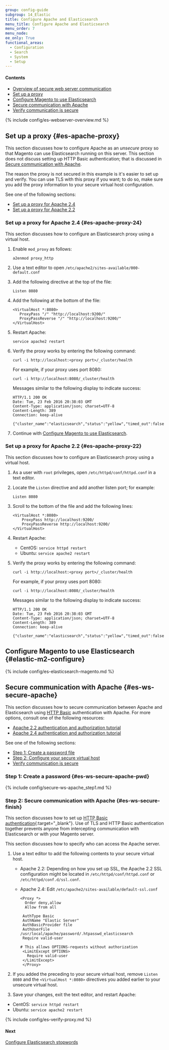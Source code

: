 ```yaml
---
group: config-guide
subgroup: 14_Elastic
title: Configure Apache and Elasticsearch
menu_title: Configure Apache and Elasticsearch
menu_order: 7
menu_node:
ee_only: True
functional_areas:
  - Configuration
  - Search
  - System
  - Setup
---
```


#### Contents

*	[Overview of secure web server communication](#es-ws-secure-over)
*	[Set up a proxy](#es-apache-proxy)
*	[Configure Magento to use Elasticsearch](#elastic-m2-configure)
*	[Secure communication with Apache](#es-ws-secure-apache)
*	[Verify communication is secure](#es-ws-secure-verify)

{% include config/es-webserver-overview.md %}

## Set up a proxy {#es-apache-proxy}

This section discusses how to configure Apache as an *unsecure* proxy so that Magento can use Elasticsearch running on this server. This section does not discuss setting up HTTP Basic authentication; that is discussed in [Secure communication with Apache](#es-ws-secure-apache).

<div class="bs-callout bs-callout-info" id="info">
	<p>The reason the proxy is not secured in this example is it's easier to set up and verify. You can use TLS with this proxy if you want; to do so, make sure you add the proxy information to your secure virtual host configuration.</p>
</div>

See one of the following sections:

*	[Set up a proxy for Apache 2.4](#es-apache-proxy-24)
*	[Set up a proxy for Apache 2.2](#es-apache-proxy-22)

### Set up a proxy for Apache 2.4 {#es-apache-proxy-24}

This section discusses how to configure an Elasticsearch proxy using a virtual host.

1.	Enable `mod_proxy` as follows:

		a2enmod proxy_http
2.	Use a text editor to open `/etc/apache2/sites-available/000-default.conf`
3.	Add the following directive at the top of the file:

		Listen 8080
4.	Add the following at the bottom of the file:

		<VirtualHost *:8080>
		   ProxyPass "/" "http://localhost:9200/"
		   ProxyPassReverse "/" "http://localhost:9200/"
		</VirtualHost>
5.	Restart Apache:

		service apache2 restart
6.	Verify the proxy works by entering the following command:

		curl -i http://localhost:<proxy port>/_cluster/health

	For example, if your proxy uses port 8080:

		curl -i http://localhost:8080/_cluster/health

	Messages similar to the following display to indicate success:

		HTTP/1.1 200 OK
		Date: Tue, 23 Feb 2016 20:38:03 GMT
		Content-Type: application/json; charset=UTF-8
		Content-Length: 389
		Connection: keep-alive

		{"cluster_name":"elasticsearch","status":"yellow","timed_out":false,"number_of_nodes":1,"number_of_data_nodes":1,"active_primary_shards":5,"active_shards":5,"relocating_shards":0,"initializing_shards":0,"unassigned_shards":5,"delayed_unassigned_shards":0,"number_of_pending_tasks":0,"number_of_in_flight_fetch":0,"task_max_waiting_in_queue_millis":0,"active_shards_percent_as_number":50.0}
6.	Continue with [Configure Magento to use Elasticsearch](#elastic-m2-configure).

### Set up a proxy for Apache 2.2 {#es-apache-proxy-22}

This section discusses how to configure an Elasticsearch proxy using a virtual host.

1.	As a user with `root` privileges, open `/etc/httpd/conf/httpd.conf` in a text editor.

2.	Locate the `Listen` directive and add another listen port; for example:

		Listen 8080

2.	Scroll to the bottom of the file and add the following lines:

		<VirtualHost *:8080>
			ProxyPass http://localhost:9200/
			ProxyPassReverse http://localhost:9200/
		</VirtualHost>

3.	Restart Apache:

	*	CentOS: `service httpd restart`
	*	Ubuntu: `service apache2 restart`
6.	Verify the proxy works by entering the following command:

		curl -i http://localhost:<proxy port>/_cluster/health

	For example, if your proxy uses port 8080:

		curl -i http://localhost:8080/_cluster/health

	Messages similar to the following display to indicate success:

		HTTP/1.1 200 OK
		Date: Tue, 23 Feb 2016 20:38:03 GMT
		Content-Type: application/json; charset=UTF-8
		Content-Length: 389
		Connection: keep-alive

		{"cluster_name":"elasticsearch","status":"yellow","timed_out":false,"number_of_nodes":1,"number_of_data_nodes":1,"active_primary_shards":5,"active_shards":5,"relocating_shards":0,"initializing_shards":0,"unassigned_shards":5,"delayed_unassigned_shards":0,"number_of_pending_tasks":0,"number_of_in_flight_fetch":0,"task_max_waiting_in_queue_millis":0,"active_shards_percent_as_number":50.0}

## Configure Magento to use Elasticsearch {#elastic-m2-configure}

{% include config/es-elasticsearch-magento.md %}

## Secure communication with Apache {#es-ws-secure-apache}

This section discusses how to secure communication between Apache and Elasticsearch using <a href="http://tools.ietf.org/html/rfc2617" target="_blank">HTTP Basic</a> authentication with Apache. For more options, consult one of the following resources:

*	<a href="http://httpd.apache.org/docs/2.2/howto/auth.html" target="_blank">Apache 2.2 authentication and authorization tutorial</a>
*	<a href="http://httpd.apache.org/docs/2.4/howto/auth.html" target="_blank">Apache 2.4 authentication and authorization tutorial</a>

See one of the following sections:

*	[Step 1: Create a password file](#es-ws-secure-apache-pwd)
*	[Step 2: Configure your secure virtual host](#es-ws-secure-finish)
*	[Verify communication is secure](#es-ws-secure-verify)

### Step 1: Create a password {#es-ws-secure-apache-pwd}
{% include config/secure-ws-apache_step1.md %}

### Step 2: Secure communication with Apache {#es-ws-secure-finish}

This section discusses how to set up [HTTP Basic authentication](https://httpd.apache.org/docs/2.2/howto/auth.html){:target="_blank"}. Use of TLS and HTTP Basic authentication together prevents anyone from intercepting communication with Elasticsearch or with your Magento server.

This section discusses how to specify who can access the Apache server.

1.	Use a text editor to add the following contents to your secure virtual host.

	*	Apache 2.2: Depending on how you set up SSL, the Apache 2.2 SSL configuration might be located in `/etc/httpd/conf/httpd.conf` or `/etc/httpd/conf.d/ssl.conf`.

	*	Apache 2.4: Edit `/etc/apache2/sites-available/default-ssl.conf`

			<Proxy *>
			  Order deny,allow
			  Allow from all

			 AuthType Basic
			 AuthName "Elastic Server"
			 AuthBasicProvider file
			 AuthUserFile /usr/local/apache/password/.htpasswd_elasticsearch
			 Require valid-user

			# This allows OPTIONS-requests without authorization
			 <LimitExcept OPTIONS>
			   Require valid-user
			 </LimitExcept>
			 </Proxy>
3.	If you added the preceding to your secure virtual host, remove `Listen 8080` and the `<VirtualHost *:8080>` directives you added earlier to your unsecure virtual host.
4.	Save your changes, exit the text editor, and restart Apache:

*	CentOS: `service httpd restart`
*	Ubuntu: `service apache2 restart`

{% include config/es-verify-proxy.md %}

#### Next

<a href="{{ page.baseurl }}/config-guide/elasticsearch/es-config-stopwords.html">Configure Elasticsearch stopwords</a>
